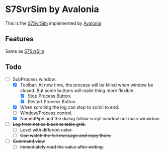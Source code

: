 # S7SvrSim by Avalonia

This is the [S7SvrSim](https://github.com/newbienewbie/S7SvrSim) implemented by [Avalonia](https://github.com/AvaloniaUI/Avalonia)

## Features

Same as [S7SvrSim](https://github.com/newbienewbie/S7SvrSim)

## Todo

- [ ] SubProcess window.
  - [x] Toolbar: At now time, the process will be killed when window be closed. But some buttons will make thing more flexible.
    - [x] Stop Process Button.
    - [x] Restart Process Button.
  - [x] When scrolling the log can stop to scroll to end.
  - [ ] Window/Process control.
  - [x] NamedPipe and the dialog follow script window not main winwdow.
- [ ] ~~Log from notice block to table grid.~~
  - [ ] ~~Level with different color.~~
  - [ ] ~~Can watch the full message and copy them.~~
- [ ] ~~Command view~~
  - [ ] ~~Immediately read the value after writing.~~
